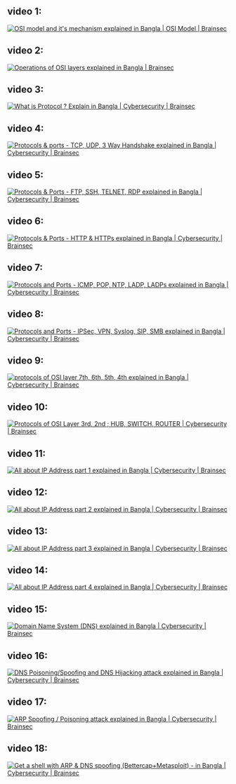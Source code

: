 ## video 1:
[![OSI model and it's mechanism explained in Bangla | OSI Model | Brainsec](https://thumbs.video-to-markdown.com/e0e2fb24.jpg)](https://youtu.be/DBxOVykItVo)
## video 2:
[![Operations of OSI layers explained in Bangla | Brainsec](https://thumbs.video-to-markdown.com/99f65212.jpg)](https://youtu.be/Uu1XYKLDpBM)
## video 3:
[![What is Protocol ? Explain in Bangla | Cybersecurity | Brainsec](https://thumbs.video-to-markdown.com/b821aad0.jpg)](https://youtu.be/jJyFbG44iA8)
## video 4:
[![Protocols & ports - TCP, UDP, 3 Way Handshake explained in Bangla | Cybersecurity | Brainsec](https://thumbs.video-to-markdown.com/26244c0a.jpg)](https://youtu.be/8AcE-PLF2tc)
## video 5:
[![Protocols & Ports - FTP, SSH, TELNET, RDP explained in Bangla | Cybersecurity | Brainsec](https://thumbs.video-to-markdown.com/cc1dca34.jpg)](https://youtu.be/XwueluIAkVo)
## video 6:
[![Protocols & Ports - HTTP & HTTPs explained in Bangla | Cybersecurity | Brainsec](https://thumbs.video-to-markdown.com/65558e1c.jpg)](https://youtu.be/76qkOXuzxX8)
## video 7:
[![Protocols and Ports - ICMP, POP, NTP, LADP, LADPs explained in Bangla | Cybersecurity | Brainsec](https://thumbs.video-to-markdown.com/bdbbfafa.jpg)](https://youtu.be/n35BR_mkyM4)
## video 8:
[![Protocols and Ports - IPSec, VPN, Syslog, SIP, SMB explained in Bangla | Cybersecurity | Brainsec](https://thumbs.video-to-markdown.com/106a08fa.jpg)](https://youtu.be/88U22I2Up4E)
## video 9:
[![protocols of OSI layer 7th, 6th, 5th, 4th explained in Bangla | Cybersecurity | Brainsec](https://thumbs.video-to-markdown.com/967c6645.jpg)](https://youtu.be/r92MShxP9xk)
## video 10:
[![Protocols of OSI Layer 3rd, 2nd ; HUB, SWITCH, ROUTER | Cybersecurity | Brainsec](https://thumbs.video-to-markdown.com/6f8529ab.jpg)](https://youtu.be/tXoYzYyZKXg)
## video 11:
[![All about IP Address part 1 explained in Bangla | Cybersecurity | Brainsec](https://thumbs.video-to-markdown.com/fb123967.jpg)](https://youtu.be/LETJM_eB9P4)
## video 12:
[![All about IP Address part 2 explained in Bangla | Cybersecurity | Brainsec](https://thumbs.video-to-markdown.com/71cb7487.jpg)](https://youtu.be/NHCW1TN4fzY)
## video 13:
[![All about IP Address part 3 explained in Bangla | Cybersecurity | Brainsec](https://thumbs.video-to-markdown.com/0ff37eba.jpg)](https://youtu.be/wPcsFxNCk9Y)
## video 14:
[![All about IP Address part 4 explained in Bangla | Cybersecurity | Brainsec](https://thumbs.video-to-markdown.com/dfc47c35.jpg)](https://youtu.be/MBYFgrcVIDI)
## video 15:
[![Domain Name System (DNS) explained in Bangla | Cybersecurity | Brainsec](https://thumbs.video-to-markdown.com/4ec57898.jpg)](https://youtu.be/NkLsvO5AXYU)
## video 16:
[![DNS Poisoning/Spoofing and DNS Hijacking attack explained in Bangla | Cybersecurity | Brainsec](https://thumbs.video-to-markdown.com/04dea304.jpg)](https://youtu.be/Bx_EEGr8Onk)
## video 17:
[![ARP Spoofing / Poisoning attack explained in Bangla | Cybersecurity | Brainsec](https://thumbs.video-to-markdown.com/e027c332.jpg)](https://youtu.be/Uqhvzn94G-M)
## video 18:
[![Get a shell with ARP & DNS spoofing (Bettercap+Metasploit) - in Bangla | Cybersecurity | Brainsec](https://thumbs.video-to-markdown.com/ced69783.jpg)](https://youtu.be/wpBoY_3l0hk)

